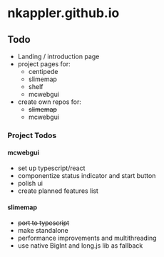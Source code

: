 # nkappler.github.io

Todo
---

- Landing / introduction page
- project pages for:
  - centipede
  - slimemap
  - shelf
  - mcwebgui
- create own repos for:
  - ~~slimemap~~
  - mcwebgui

### Project Todos

#### mcwebgui
- set up typescript/react
- componentize status indicator and start button
- polish ui
- create planned features list

#### slimemap
- ~~port to typescript~~
- make standalone
- performance improvements and multithreading
- use native BigInt and long.js lib as fallback
